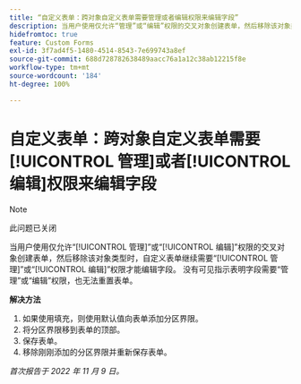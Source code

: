 ```yaml
---
title: “自定义表单：跨对象自定义表单需要管理或者编辑权限来编辑字段”
description: 当用户使用仅允许“管理”或“编辑”权限的交叉对象创建表单，然后移除该对象类型时，自定义表单继续需要“管理”或“编辑”权限才能编辑字段。 没有可见指示表明字段需要“管理”或“编辑”权限，也无法重置表单。
hidefromtoc: true
feature: Custom Forms
exl-id: 3f7ad4f5-1480-4514-8543-7e699743a8ef
source-git-commit: 688d728782638489aacc76a1a12c38ab12215f8e
workflow-type: tm+mt
source-wordcount: '184'
ht-degree: 100%

---
```


# 自定义表单：跨对象自定义表单需要[!UICONTROL 管理]或者[!UICONTROL 编辑]权限来编辑字段

<!--Won't fix, live for workaround-->

>[!NOTE]
>
>此问题已关闭

当用户使用仅允许“[!UICONTROL 管理]”或“[!UICONTROL 编辑]”权限的交叉对象创建表单，然后移除该对象类型时，自定义表单继续需要“[!UICONTROL 管理]”或“[!UICONTROL 编辑]”权限才能编辑字段。 没有可见指示表明字段需要“管理”或“编辑”权限，也无法重置表单。

**解决方法**

1. 如果使用填充，则使用默认值向表单添加分区界限。
2. 将分区界限移到表单的顶部。
3. 保存表单。
4. 移除刚刚添加的分区界限并重新保存表单。

_首次报告于 2022 年 11 月 9 日。_
